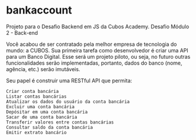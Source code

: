 # bankaccount
Projeto para o Desafio Backend em JS da Cubos Academy.
Desafio Módulo 2 - Back-end

Você acabou de ser contratado pela melhor empresa de tecnologia do mundo: a CUBOS. Sua primeira tarefa como desenvolvedor é criar uma API para um Banco Digital. Esse será um projeto piloto, ou seja, no futuro outras funcionalidades serão implementadas, portanto, dados do banco (nome, agência, etc.) serão imutáveis.

Seu papel é construir uma RESTful API que permita:

    Criar conta bancária
    Listar contas bancárias
    Atualizar os dados do usuário da conta bancária
    Excluir uma conta bancária
    Depósitar em uma conta bancária
    Sacar de uma conta bancária
    Transferir valores entre contas bancárias
    Consultar saldo da conta bancária
    Emitir extrato bancário
